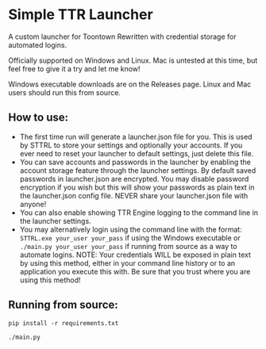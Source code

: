 # Simple TTR Launcher

A custom launcher for Toontown Rewritten with credential storage for automated logins.

Officially supported on Windows and Linux. Mac is untested at this time, but feel free to give it a try and let me know!

Windows executable downloads are on the Releases page. Linux and Mac users should run this from source.

## How to use:
- The first time run will generate a launcher.json file for you. This is used by STTRL to store your settings and optionally your accounts. If you ever need to reset your launcher to default settings, just delete this file.
- You can save accounts and passwords in the launcher by enabling the account storage feature through the launcher settings. By default saved passwords in launcher.json are encrypted. You may disable password encryption if you wish but this will show your passwords as plain text in the launcher.json config file. NEVER share your launcher.json file with anyone!
- You can also enable showing TTR Engine logging to the command line in the launcher settings.
- You may alternatively login using the command line with the format: `STTRL.exe your_user your_pass` if using the Windows executable or `./main.py your_user your_pass` if running from source as a way to automate logins. NOTE: Your credentials WILL be exposed in plain text by using this method, either in your command line history or to an application you execute this with. Be sure that you trust where you are using this method!

## Running from source:

`pip install -r requirements.txt`

`./main.py`
